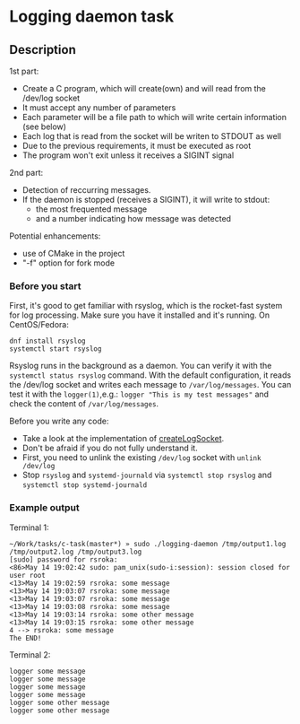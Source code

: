 # Logging daemon task

## Description

1st part:
- Create a C program, which will create(own) and will read from the /dev/log socket
- It must accept any number of parameters
- Each parameter will be a file path to which will write certain information (see below)
- Each log that is read from the socket will be writen to STDOUT as well
- Due to the previous requirements, it must be executed as root
- The program won't exit unless it receives a SIGINT signal

2nd part:
- Detection of reccurring messages.
- If the daemon is stopped (receives a SIGINT), it will write to stdout:
  - the most frequented message
  - and a number indicating how message was detected

Potential enhancements:
- use of CMake in the project
- "-f" option for fork mode

### Before you start
First, it's good to get familiar with rsyslog, which is the rocket-fast system for log processing. Make sure you have it installed and it's running. On CentOS/Fedora:
```
dnf install rsyslog
systemctl start rsyslog
```

Rsyslog runs in the background as a daemon. You can verify it with the ```systemctl status rsyslog``` command. With the default configuration, it reads the /dev/log socket and writes each message to ```/var/log/messages```. You can test it with the ```logger(1)```,e.g.: ```logger "This is my test messages"``` and check the content of ```/var/log/messages```.

Before you write any code:
- Take a look at the implementation of [createLogSocket](https://github.com/rsyslog/rsyslog/blob/master/plugins/imuxsock/imuxsock.c#L510).
- Don't be afraid if you do not fully understand it.
- First, you need to unlink the existing ```/dev/log``` socket with ```unlink /dev/log```
- Stop ```rsyslog``` and ```systemd-journald``` via ```systemctl stop rsyslog``` and ```systemctl stop systemd-journald```

### Example output
Terminal 1:
```
~/Work/tasks/c-task(master*) » sudo ./logging-daemon /tmp/output1.log /tmp/output2.log /tmp/output3.log
[sudo] password for rsroka:
<86>May 14 19:02:42 sudo: pam_unix(sudo-i:session): session closed for user root
<13>May 14 19:02:59 rsroka: some message
<13>May 14 19:03:07 rsroka: some message
<13>May 14 19:03:07 rsroka: some message
<13>May 14 19:03:08 rsroka: some message
<13>May 14 19:03:14 rsroka: some other message
<13>May 14 19:03:15 rsroka: some other message
4 --> rsroka: some message
The END!
```

Terminal 2:
```
logger some message
logger some message
logger some message
logger some message
logger some other message
logger some other message
```
